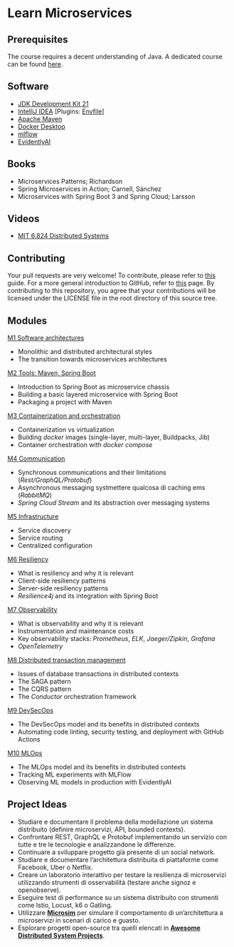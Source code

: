 # Learn Microservices

## Prerequisites
The course requires a decent understanding of Java. A dedicated course can be found [here](https://github.com/nbicocchi/learn-java-core).

## Software
* [JDK Development Kit 21](https://www.oracle.com/it/java/technologies/downloads/)
* [IntelliJ IDEA](https://www.jetbrains.com/idea/) [Plugins: [Envfile](https://plugins.jetbrains.com/plugin/7861-envfile)]
* [Apache Maven](https://maven.apache.org/)
* [Docker Desktop](https://www.docker.com/products/docker-desktop/)
* [mlflow](https://mlflow.org/)
* [EvidentlyAI](https://github.com/evidentlyai/evidently)

## Books
* Microservices Patterns; Richardson
* Spring Microservices in Action; Carnell, Sánchez
* Microservices with Spring Boot 3 and Spring Cloud; Larsson

## Videos
* [MIT 6.824 Distributed Systems](https://www.youtube.com/watch?v=cQP8WApzIQQ&list=PLrw6a1wE39_tb2fErI4-WkMbsvGQk9_UB)

## Contributing
Your pull requests are very welcome! To contribute, please refer to [this](https://docs.github.com/en/pull-requests/collaborating-with-pull-requests/proposing-changes-to-your-work-with-pull-requests/creating-a-pull-request) guide. For a more general introduction to GitHub, refer to [this](https://github.com/skills/) page. By contributing to this repository, you agree that your contributions will be licensed under the LICENSE file in the root directory of this source tree.

## Modules
[M1 Software architectures](modules/software-architectures)

* Monolithic and distributed architectural styles
* The transition towards microservices architectures

[M2 Tools: Maven, Spring Boot](modules/tools)
* Introduction to Spring Boot as microservice chassis
* Building a basic layered microservice with Spring Boot
* Packaging a project with Maven

[M3 Containerization and orchestration](modules/containerization)
* Containerization vs virtualization
* Building *docker* images (single-layer, multi-layer, Buildpacks, Jib)
* Container orchestration with *docker compose*

[M4 Communication](modules/communication)
* Synchronous communications and their limitations (*Rest/GraphQL/Protobuf*)
* Asynchronous messaging systmettere qualcosa di caching ems (*RabbitMQ*)
* *Spring Cloud Stream* and its abstraction over messaging systems

[M5 Infrastructure](modules/infrastructure)
* Service discovery
* Service routing 
* Centralized configuration

[M6 Resiliency](modules/resiliency)
* What is resiliency and why it is relevant
* Client-side resiliency patterns
* Server-side resiliency patterns
* *Resilience4j* and its integration with Spring Boot

[M7 Observability](modules/observability)
* What is observability and why it is relevant
* Instrumentation and maintenance costs
* Key observability stacks: *Prometheus*, *ELK*, *Jaeger/Zipkin*, *Grafana*
* *OpenTelemetry*

[M8 Distributed transaction management](modules/data-management)
* Issues of database transactions in distributed contexts
* The SAGA pattern
* The CQRS pattern
* The *Conductor* orchestration framework

[M9 DevSecOps](modules/devsecops)
* The DevSecOps model and its benefits in distributed contexts
* Automating code linting, security testing, and deployment with GitHub Actions

[M10 MLOps](modules/mlops)
* The MLOps model and its benefits in distributed contexts
* Tracking ML experiments with MLFlow
* Observing ML models in production with EvidentlyAI

## Project Ideas
- Studiare e documentare il problema della modellazione un sistema distribuito (definire microservizi, API, bounded contexts).
- Confrontare REST, GraphQL e Protobuf implementando un servizio con tutte e tre le tecnologie e analizzandone le differenze.
- Continuare a sviluppare progetto già presente di un social network.
- Studiare e documentare l’architettura distribuita di piattaforme come Facebook, Uber o Netflix.
- Creare un laboratorio interattivo per testare la resilienza di microservizi utilizzando strumenti di osservabilità (testare anche signoz e openobserve).
- Eseguire test di performance su un sistema distribuito con strumenti come Istio, Locust, k6 o Gatling.
- Utilizzare **[Microsim](https://github.com/yurishkuro/microsim)** per simulare il comportamento di un’architettura a microservizi in scenari di carico e guasto.
- Esplorare progetti open-source tra quelli elencati in **[Awesome Distributed System Projects](https://github.com/roma-glushko/awesome-distributed-system-projects?tab=readme-ov-file)**.